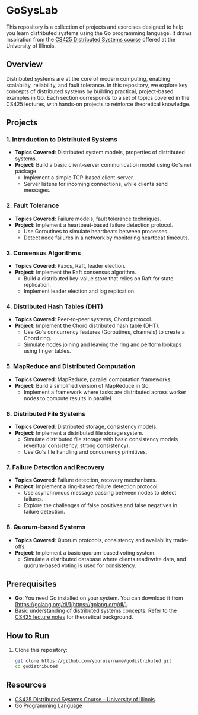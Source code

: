# GoSysLab

This repository is a collection of projects and exercises designed to help you learn distributed systems using the Go programming language. It draws inspiration from the [CS425 Distributed Systems course](https://courses.grainger.illinois.edu/cs425/fa2024/lectures.html) offered at the University of Illinois.

## Overview

Distributed systems are at the core of modern computing, enabling scalability, reliability, and fault tolerance. In this repository, we explore key concepts of distributed systems by building practical, project-based examples in Go. Each section corresponds to a set of topics covered in the CS425 lectures, with hands-on projects to reinforce theoretical knowledge.

## Projects

### 1. **Introduction to Distributed Systems**
   - **Topics Covered**: Distributed system models, properties of distributed systems.
   - **Project**: Build a basic client-server communication model using Go's `net` package.
     - Implement a simple TCP-based client-server.
     - Server listens for incoming connections, while clients send messages.

### 2. **Fault Tolerance**
   - **Topics Covered**: Failure models, fault tolerance techniques.
   - **Project**: Implement a heartbeat-based failure detection protocol.
     - Use Goroutines to simulate heartbeats between processes.
     - Detect node failures in a network by monitoring heartbeat timeouts.

### 3. **Consensus Algorithms**
   - **Topics Covered**: Paxos, Raft, leader election.
   - **Project**: Implement the Raft consensus algorithm.
     - Build a distributed key-value store that relies on Raft for state replication.
     - Implement leader election and log replication.

### 4. **Distributed Hash Tables (DHT)**
   - **Topics Covered**: Peer-to-peer systems, Chord protocol.
   - **Project**: Implement the Chord distributed hash table (DHT).
     - Use Go's concurrency features (Goroutines, channels) to create a Chord ring.
     - Simulate nodes joining and leaving the ring and perform lookups using finger tables.

### 5. **MapReduce and Distributed Computation**
   - **Topics Covered**: MapReduce, parallel computation frameworks.
   - **Project**: Build a simplified version of MapReduce in Go.
     - Implement a framework where tasks are distributed across worker nodes to compute results in parallel.

### 6. **Distributed File Systems**
   - **Topics Covered**: Distributed storage, consistency models.
   - **Project**: Implement a distributed file storage system.
     - Simulate distributed file storage with basic consistency models (eventual consistency, strong consistency).
     - Use Go's file handling and concurrency primitives.

### 7. **Failure Detection and Recovery**
   - **Topics Covered**: Failure detection, recovery mechanisms.
   - **Project**: Implement a ring-based failure detection protocol.
     - Use asynchronous message passing between nodes to detect failures.
     - Explore the challenges of false positives and false negatives in failure detection.

### 8. **Quorum-based Systems**
   - **Topics Covered**: Quorum protocols, consistency and availability trade-offs.
   - **Project**: Implement a basic quorum-based voting system.
     - Simulate a distributed database where clients read/write data, and quorum-based voting is used for consistency.

## Prerequisites

- **Go**: You need Go installed on your system. You can download it from [https://golang.org/dl/](https://golang.org/dl/).
- Basic understanding of distributed systems concepts. Refer to the [CS425 lecture notes](https://courses.grainger.illinois.edu/cs425/fa2024/lectures.html) for theoretical background.

## How to Run

1. Clone this repository:
   ```bash
   git clone https://github.com/yourusername/godistributed.git
   cd godistributed
   ```

## Resources

- [CS425 Distributed Systems Course - University of Illinois](https://courses.grainger.illinois.edu/cs425/fa2024/lectures.html)
- [Go Programming Language](https://golang.org/doc/)
